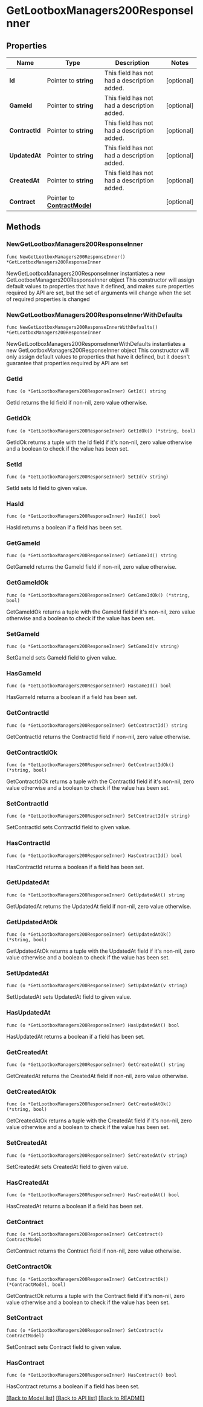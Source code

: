 # GetLootboxManagers200ResponseInner

## Properties

Name | Type | Description | Notes
------------ | ------------- | ------------- | -------------
**Id** | Pointer to **string** | This field has not had a description added. | [optional] 
**GameId** | Pointer to **string** | This field has not had a description added. | [optional] 
**ContractId** | Pointer to **string** | This field has not had a description added. | [optional] 
**UpdatedAt** | Pointer to **string** | This field has not had a description added. | [optional] 
**CreatedAt** | Pointer to **string** | This field has not had a description added. | [optional] 
**Contract** | Pointer to [**ContractModel**](ContractModel.md) |  | [optional] 

## Methods

### NewGetLootboxManagers200ResponseInner

`func NewGetLootboxManagers200ResponseInner() *GetLootboxManagers200ResponseInner`

NewGetLootboxManagers200ResponseInner instantiates a new GetLootboxManagers200ResponseInner object
This constructor will assign default values to properties that have it defined,
and makes sure properties required by API are set, but the set of arguments
will change when the set of required properties is changed

### NewGetLootboxManagers200ResponseInnerWithDefaults

`func NewGetLootboxManagers200ResponseInnerWithDefaults() *GetLootboxManagers200ResponseInner`

NewGetLootboxManagers200ResponseInnerWithDefaults instantiates a new GetLootboxManagers200ResponseInner object
This constructor will only assign default values to properties that have it defined,
but it doesn't guarantee that properties required by API are set

### GetId

`func (o *GetLootboxManagers200ResponseInner) GetId() string`

GetId returns the Id field if non-nil, zero value otherwise.

### GetIdOk

`func (o *GetLootboxManagers200ResponseInner) GetIdOk() (*string, bool)`

GetIdOk returns a tuple with the Id field if it's non-nil, zero value otherwise
and a boolean to check if the value has been set.

### SetId

`func (o *GetLootboxManagers200ResponseInner) SetId(v string)`

SetId sets Id field to given value.

### HasId

`func (o *GetLootboxManagers200ResponseInner) HasId() bool`

HasId returns a boolean if a field has been set.

### GetGameId

`func (o *GetLootboxManagers200ResponseInner) GetGameId() string`

GetGameId returns the GameId field if non-nil, zero value otherwise.

### GetGameIdOk

`func (o *GetLootboxManagers200ResponseInner) GetGameIdOk() (*string, bool)`

GetGameIdOk returns a tuple with the GameId field if it's non-nil, zero value otherwise
and a boolean to check if the value has been set.

### SetGameId

`func (o *GetLootboxManagers200ResponseInner) SetGameId(v string)`

SetGameId sets GameId field to given value.

### HasGameId

`func (o *GetLootboxManagers200ResponseInner) HasGameId() bool`

HasGameId returns a boolean if a field has been set.

### GetContractId

`func (o *GetLootboxManagers200ResponseInner) GetContractId() string`

GetContractId returns the ContractId field if non-nil, zero value otherwise.

### GetContractIdOk

`func (o *GetLootboxManagers200ResponseInner) GetContractIdOk() (*string, bool)`

GetContractIdOk returns a tuple with the ContractId field if it's non-nil, zero value otherwise
and a boolean to check if the value has been set.

### SetContractId

`func (o *GetLootboxManagers200ResponseInner) SetContractId(v string)`

SetContractId sets ContractId field to given value.

### HasContractId

`func (o *GetLootboxManagers200ResponseInner) HasContractId() bool`

HasContractId returns a boolean if a field has been set.

### GetUpdatedAt

`func (o *GetLootboxManagers200ResponseInner) GetUpdatedAt() string`

GetUpdatedAt returns the UpdatedAt field if non-nil, zero value otherwise.

### GetUpdatedAtOk

`func (o *GetLootboxManagers200ResponseInner) GetUpdatedAtOk() (*string, bool)`

GetUpdatedAtOk returns a tuple with the UpdatedAt field if it's non-nil, zero value otherwise
and a boolean to check if the value has been set.

### SetUpdatedAt

`func (o *GetLootboxManagers200ResponseInner) SetUpdatedAt(v string)`

SetUpdatedAt sets UpdatedAt field to given value.

### HasUpdatedAt

`func (o *GetLootboxManagers200ResponseInner) HasUpdatedAt() bool`

HasUpdatedAt returns a boolean if a field has been set.

### GetCreatedAt

`func (o *GetLootboxManagers200ResponseInner) GetCreatedAt() string`

GetCreatedAt returns the CreatedAt field if non-nil, zero value otherwise.

### GetCreatedAtOk

`func (o *GetLootboxManagers200ResponseInner) GetCreatedAtOk() (*string, bool)`

GetCreatedAtOk returns a tuple with the CreatedAt field if it's non-nil, zero value otherwise
and a boolean to check if the value has been set.

### SetCreatedAt

`func (o *GetLootboxManagers200ResponseInner) SetCreatedAt(v string)`

SetCreatedAt sets CreatedAt field to given value.

### HasCreatedAt

`func (o *GetLootboxManagers200ResponseInner) HasCreatedAt() bool`

HasCreatedAt returns a boolean if a field has been set.

### GetContract

`func (o *GetLootboxManagers200ResponseInner) GetContract() ContractModel`

GetContract returns the Contract field if non-nil, zero value otherwise.

### GetContractOk

`func (o *GetLootboxManagers200ResponseInner) GetContractOk() (*ContractModel, bool)`

GetContractOk returns a tuple with the Contract field if it's non-nil, zero value otherwise
and a boolean to check if the value has been set.

### SetContract

`func (o *GetLootboxManagers200ResponseInner) SetContract(v ContractModel)`

SetContract sets Contract field to given value.

### HasContract

`func (o *GetLootboxManagers200ResponseInner) HasContract() bool`

HasContract returns a boolean if a field has been set.


[[Back to Model list]](../README.md#documentation-for-models) [[Back to API list]](../README.md#documentation-for-api-endpoints) [[Back to README]](../README.md)


